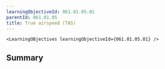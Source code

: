 ```yaml
---
learningObjectiveId: 061.01.05.01
parentId: 061.01.05
title: True airspeed (TAS)
---
```


```tsx eval
<LearningOBjectives learningObjectiveId={061.01.05.01} />
```

## Summary
